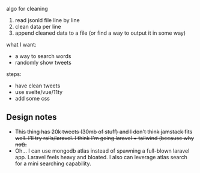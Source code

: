 algo for cleaning
1. read jsonld file line by line
2. clean data per line
3. append cleaned data to a file (or find a way to output it in some way)

what I want:
- a way to search words
- randomly show tweets

steps:
- have clean tweets
- use svelte/vue/11ty
- add some css

## Design notes
- ~~This thing has 20k tweets (30mb of stuff) and I don't think jamstack fits well. I'll try rails/laravel. I think I'm going laravel + tailwind (because why not).~~
- Oh... I can use mongodb atlas instead of spawning a full-blown laravel app. Laravel feels heavy and bloated. I also can leverage atlas search for a mini searching capability.
